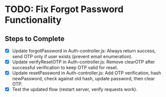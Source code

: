# TODO: Fix Forgot Password Functionality

## Steps to Complete
- [x] Update forgotPassword in Auth-controller.js: Always return success, send OTP only if user exists (prevent email enumeration).
- [x] Update verifyResetOTP in Auth-controller.js: Remove clearOTP after successful verification to keep OTP valid for reset.
- [x] Update resetPassword in Auth-controller.js: Add OTP verification, hash newPassword, check against old hash, update password, then clear OTP.
- [x] Test the updated flow (restart server, verify requests work).
